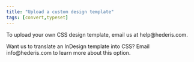 ```yaml
---
title: "Upload a custom design template"
tags: [convert,typeset]
---
```

 
<html><body><section data-type="chapter" class="hsecchapter" data-hederis-type="hsecchapter" id="custom-design-templates" data-pi-attrs="id: custom-design-templates; data-tags: convert,typeset;" role="doc-chapter" data-tags="convert,typeset" data-author-name=" " data-book-title=" " title="Upload a custom design template"><p class="hblkp" data-hederis-type="hblkp" id="pecfwhEKb">To upload your own CSS design template, email us at help@hederis.com.</p><p class="hblkp" data-hederis-type="hblkp" id="posZ67u8k">Want us to translate an InDesign template into CSS? Email info@hederis.com to learn more about this option.</p></section></body></html>
